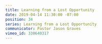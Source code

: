 ```yaml
---
title: Learning from a Lost Opportunity
date: 2019-04-14 11:30:00 -07:00
position: 34
series: Learning from a Lost Opportunity
communicator: Pastor Jason Graves
vimeo_id: 330640317
---
```


